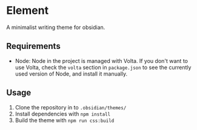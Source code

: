 # Element

A minimalist writing theme for obsidian.

## Requirements

- Node: Node in the project is managed with Volta. If you don't want to use Volta, check the `volta` section in `package.json` to see the currently used version of Node, and install it manually.

## Usage

1. Clone the repository in to `.obsidian/themes/`
2. Install dependencies with `npm install`
3. Build the theme with `npm run css:build`
